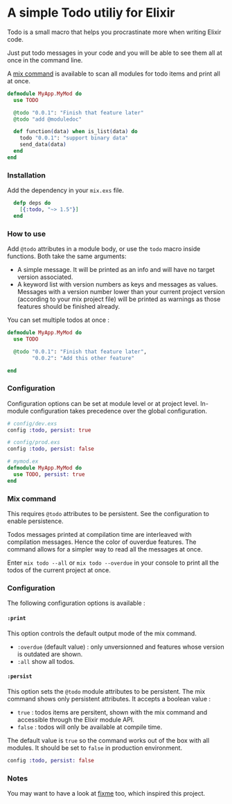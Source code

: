# A simple Todo utiliy for Elixir

<!-- moduledoc start -->

Todo is a small macro that helps you procrastinate more when writing Elixir
code.

Just put todo messages in your code and you will be able to see them all at once
in the command line.

A [mix command](#mix-command) is available to scan all modules for todo items
and print all at once.

```elixir
defmodule MyApp.MyMod do
  use TODO

  @todo "0.0.1": "Finish that feature later"
  @todo "add @moduledoc"

  def function(data) when is_list(data) do
    todo "0.0.1": "support binary data"
    send_data(data)
  end
end
```

### Installation

Add the dependency in your `mix.exs` file.

```elixir
  defp deps do
    [{:todo, "~> 1.5"}]
  end
```

### How to use

Add `@todo` attributes in a module body, or use the `todo` macro inside
functions. Both take the same arguments:

- A simple message. It will be printed as an info and will have no target
  version associated.
- A keyword list with version numbers as keys and messages as values. Messages
  with a version number lower than your current project version (according to
  your mix project file) will be printed as warnings as those features should be
  finished already.

You can set multiple todos at once :

```elixir
defmodule MyApp.MyMod do
  use TODO

  @todo "0.0.1": "Finish that feature later",
        "0.0.2": "Add this other feature"

end
```

### Configuration

Configuration options can be set at module level or at project level. In-module
configuration takes precedence over the global configuration.

```elixir
# config/dev.exs
config :todo, persist: true

# config/prod.exs
config :todo, persist: false
```

```elixir
# mymod.ex
defmodule MyApp.MyMod do
  use TODO, persist: true
end
```

### Mix command

This requires `@todo` attributes to be persistent. See the configuration to
enable persistence.

Todos messages printed at compilation time are interleaved with compilation
messages. Hence the color of ouverdue features. The command allows for a simpler
way to read all the messages at once.

Enter `mix todo --all` or `mix todo --overdue` in your console to print all the
todos of the current project at once.

### Configuration

The following configuration options is available :

#### `:print`

This option controls the default output mode of the mix command.

- `:overdue` (default value) : only unversionned and features whose version is
  outdated are shown.
- `:all` show all todos.

#### `:persist`

This option sets the `@todo` module attributes to be persistent. The mix command
shows only persistent attributes. It accepts a boolean value :

- `true` : todos items are persitent, shown with the mix command and accessible
  through the Elixir module API.
- `false` : todos will only be available at compile time.

The default value is `true` so the command works out of the box with all
modules. It should be set to `false` in production environment.

```elixir
config :todo, persist: false
```


### Notes

You may want to have a look at [fixme](https://github.com/henrik/fixme-elixir)
too, which inspired this project.
